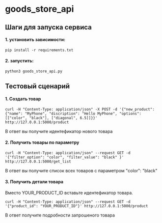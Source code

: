 # goods_store_api


## Шаги для запуска сервиса

#### 1. установить зависимости: 
```
pip install -r requirements.txt
```
#### 2. запустить: 
```
python3 goods_store_api.py
```
## Тестовый сценарий

#### 1. Создать товар
```
curl -H "Content-Type: application/json" -X POST -d '{"new_product": {"name": "MyPhone", "discription": "Hello MyPhone", "options": [["color", "black"], ["diagonal", 6.5]]}}' http://127.0.0.1:5000/product
```  
В ответ вы получите идентефикатор нового товара

#### 2. Получить товары по параметру
```
curl -H "Content-Type: application/json" --request GET -d '{"filter_option": "color", "filter_value": "black" }' http://127.0.0.1:5000/get_list
```
В ответ вы получите список всех товаров с параметром "color": "black"


#### 3. Получить детали товара

Вместо YOUR_PRODUCT_ID вставьте идентефикатор товара.   
```
curl -H "Content-Type: application/json" --request GET -d '{"product_id": "YOUR_PRODUCT_ID"}' http://127.0.0.1:5000/product
```
В ответ получите подробности запрошеного товара 
